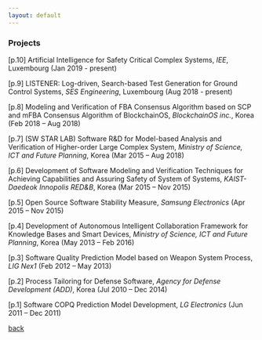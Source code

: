 ```yaml
---
layout: default
---
```


### Projects

[p.10] Artificial Intelligence for Safety Critical Complex Systems,
*IEE*, Luxembourg	(Jan 2019 - present)

[p.9] LISTENER: Log-driven, Search-based Test Generation for Ground Control Systems,
*SES Engineering*, Luxembourg	(Aug 2018 - present)

[p.8] Modeling and Verification of FBA Consensus Algorithm based on SCP and mFBA Consensus Algorithm of BlockchainOS,
*BlockchainOS inc.*, Korea	(Feb 2018 – Aug 2018)

[p.7] (SW STAR LAB) Software R&D for Model-based Analysis and Verification of Higher-order Large Complex System,
*Ministry of Science, ICT and Future Planning*, Korea	(Mar 2015 – Aug 2018)

[p.6] Development of Software Modeling and Verification Techniques for Achieving Capabilities and Assuring Safety of System of Systems,
*KAIST-Daedeok Innopolis RED&B*, Korea	(Mar 2015 – Nov 2015)

[p.5] Open Source Software Stability Measure,
*Samsung Electronics*	(Apr 2015 – Nov 2015)

[p.4] Development of Autonomous Intelligent Collaboration Framework for Knowledge Bases and Smart Devices,
*Ministry of Science, ICT and Future Planning*, Korea	(May 2013 – Feb 2016)

[p.3] Software Quality Prediction Model based on Weapon System Process,
*LIG Nex1*	(Feb 2012 – May 2013)

[p.2] Process Tailoring for Defense Software,
*Agency for Defense Development (ADD)*, Korea	(Jul 2010 – Dec 2014)

[p.1] Software COPQ Prediction Model Development,
*LG Electronics*	(Jun 2011 – Dec 2011)

[back](./../)
